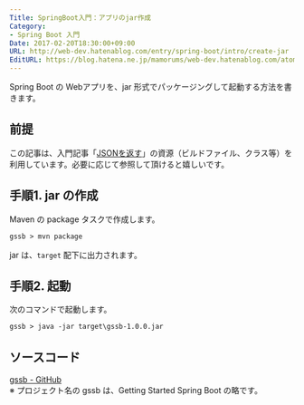 ```yaml
---
Title: SpringBoot入門：アプリのjar作成
Category:
- Spring Boot 入門
Date: 2017-02-20T18:30:00+09:00
URL: http://web-dev.hatenablog.com/entry/spring-boot/intro/create-jar
EditURL: https://blog.hatena.ne.jp/mamorums/web-dev.hatenablog.com/atom/entry/10328749687179108483
---
```


Spring Boot の Webアプリを、jar 形式でパッケージングして起動する方法を書きます。


## 前提
この記事は、入門記事「[JSONを返す](/entry/spring-boot/intro/response-json)」の資源（ビルドファイル、クラス等）を利用しています。必要に応じて参照して頂けると嬉しいです。


## 手順1. jar の作成
Maven の package タスクで作成します。

```txt
gssb > mvn package
```

jar は、`target` 配下に出力されます。


## 手順2. 起動
次のコマンドで起動します。

```txt
gssb > java -jar target\gssb-1.0.0.jar
```


## ソースコード
[gssb - GitHub](https://github.com/mamorum/blog/tree/master/code/gssb)  
※ プロジェクト名の gssb は、Getting Started Spring Boot の略です。
